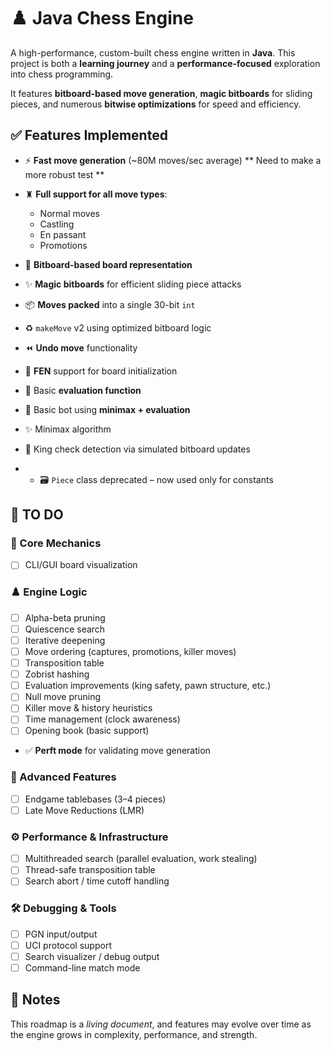 # ♟️ Java Chess Engine

A high-performance, custom-built chess engine written in **Java**. This project is both a **learning journey** and a **performance-focused** exploration into chess programming.

It features **bitboard-based move generation**, **magic bitboards** for sliding pieces, and numerous **bitwise optimizations** for speed and efficiency.

## ✅ Features Implemented

* ⚡ **Fast move generation** (\~80M moves/sec average) ** Need to make a more robust test **
* ♜ **Full support for all move types**:
  * Normal moves
  * Castling
  * En passant
  * Promotions
* 🧠 **Bitboard-based board representation**
* ✨ **Magic bitboards** for efficient sliding piece attacks
* 📦 **Moves packed** into a single 30-bit `int`
* ♻️ `makeMove` v2 using optimized bitboard logic
* ⏪ **Undo move** functionality
* 🧾 **FEN** support for board initialization
* 🧮 Basic **evaluation function**
* 🤖 Basic bot using **minimax + evaluation**
* ✨  Minimax algorithm
* 🧮  King check detection via simulated bitboard updates

* * 🗃️ `Piece` class deprecated – now used only for constants

## 🔧 TO DO

### 🧩 Core Mechanics

* [ ] CLI/GUI board visualization

### ♟️ Engine Logic

* [ ] Alpha-beta pruning
* [ ] Quiescence search
* [ ] Iterative deepening
* [ ] Move ordering (captures, promotions, killer moves)
* [ ] Transposition table
* [ ] Zobrist hashing
* [ ] Evaluation improvements (king safety, pawn structure, etc.)
* [ ] Null move pruning
* [ ] Killer move & history heuristics
* [ ] Time management (clock awareness)
* [ ] Opening book (basic support)
* ✅ **Perft mode** for validating move generation

### 🧠 Advanced Features

* [ ] Endgame tablebases (3–4 pieces)
* [ ] Late Move Reductions (LMR)

### ⚙️ Performance & Infrastructure

* [ ] Multithreaded search (parallel evaluation, work stealing)
* [ ] Thread-safe transposition table
* [ ] Search abort / time cutoff handling

### 🛠️ Debugging & Tools

* [ ] PGN input/output
* [ ] UCI protocol support
* [ ] Search visualizer / debug output
* [ ] Command-line match mode

## 📌 Notes

This roadmap is a *living document*, and features may evolve over time as the engine grows in complexity, performance, and strength.
